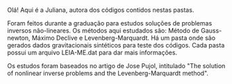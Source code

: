 Olá! Aqui é a Juliana, autora dos códigos contidos nestas pastas. 

Foram feitos durante a graduação para estudos soluções de problemas inversos não-lineares.
Os métodos aqui estudados são: Método de Gauss-newton, Máximo Declive e Levenberg-Marquardt.
Há um pasta onde são gerados dados gravitacionais sintéticos para teste dos códigos. 
Cada pasta possui um arquivo LEIA-ME.dat para dar mais informações.

Os estudos foram baseados no artigo de Jose Pujol, intitulado "The solution of nonlinear inverse problems and the Levenberg-Marquardt method".
